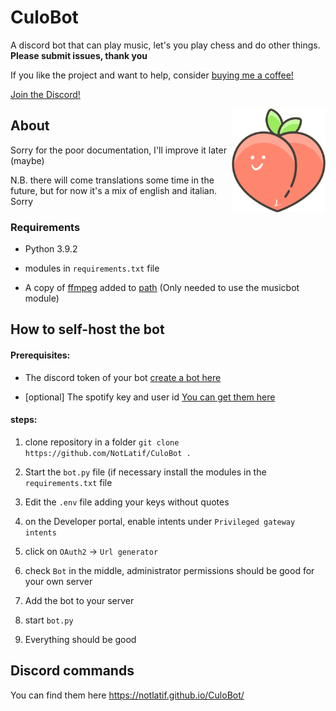 
# CuloBot

A discord bot that can play music, let's you play chess and do other things.
**Please submit issues, thank you**

If you like the project and want to help, consider [buying me a coffee!](https://www.buymeacoffee.com/CuloBot)

[Join the Discord!](https://discord.com/invite/YTvn5Zwc5R)

<img  align="right"  src="docs/logo.png"  width="150px">

  

## About

Sorry for the poor documentation, I'll improve it later (maybe)

N.B. there will come translations some time in the future, but for now it's a mix of english and italian. Sorry

###  Requirements

- Python 3.9.2
  
- modules in `requirements.txt` file
- A copy of [ffmpeg](https://ffmpeg.org) added to [path](https://www.thewindowsclub.com/how-to-install-ffmpeg-on-windows-10) (Only needed to use the musicbot module)

## How to self-host the bot

#### Prerequisites:

- The discord token of your bot [create a bot here](https://discord.com/developers/applications)

- [optional] The spotify key and user id [You can get them here](https://developer.spotify.com/dashboard/applications)

  

#### steps:

1. clone repository in a folder `git clone https://github.com/NotLatif/CuloBot .`

1. Start the `bot.py` file (if necessary install the modules in the `requirements.txt` file

1. Edit the `.env` file adding your keys without quotes

1. on the Developer portal, enable intents under `Privileged gateway intents`

1. click on `OAuth2` -> `Url generator`

1. check `Bot` in the middle, administrator permissions should be good for your own server

1. Add the bot to your server

1. start `bot.py`

1. Everything should be good

  

## Discord commands

You can find them here https://notlatif.github.io/CuloBot/
